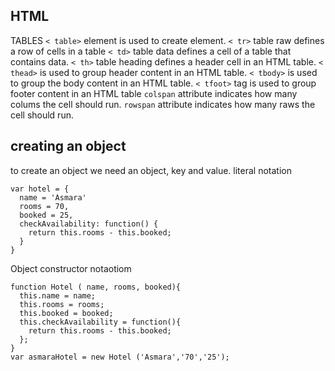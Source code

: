 ## HTML
TABLES
`< table>` element is used to create element.
`< tr>` table raw  defines a row of cells in a table
`< td>` table data defines a cell of a table that contains data.
`< th>` table heading defines a header cell in an HTML table.
`< thead>` is used to group header content in an HTML table. 
`< tbody>` is used to group the body content in an HTML table.
`< tfoot>` tag is used to group footer content in an HTML table
 `colspan` attribute indicates how many colums the cell should run.
`rowspan` attribute indicates how many raws the cell should run.
## creating an object
to create an object we need an object, key and value.
literal notation
```
var hotel = {
  name = 'Asmara'
  rooms = 70,
  booked = 25,
  checkAvailability: function() {
    return this.rooms - this.booked;
  }
}
```

Object constructor notaotiom
```
function Hotel ( name, rooms, booked){
  this.name = name;
  this.rooms = rooms;
  this.booked = booked;
  this.checkAvailability = function(){
    return this.rooms - this.booked;
  };
}
var asmaraHotel = new Hotel ('Asmara','70','25');
``` 
